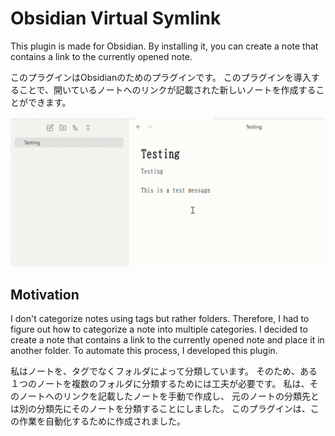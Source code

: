# Obsidian Virtual Symlink

This plugin is made for Obsidian.
By installing it, you can create a note that contains a link to the currently opened note.

このプラグインはObsidianのためのプラグインです。
このプラグインを導入することで、開いているノートへのリンクが記載された新しいノートを作成することができます。

![sample](./sample.gif)

## Motivation

I don't categorize notes using tags but rather folders. Therefore, I had to figure out how to categorize a note into multiple categories. I decided to create a note that contains a link to the currently opened note and place it in another folder. To automate this process, I developed this plugin.

私はノートを、タグでなくフォルダによって分類しています。
そのため、ある１つのノートを複数のフォルダに分類するためには工夫が必要です。
私は、そのノートへのリンクを記載したノートを手動で作成し、
元のノートの分類先とは別の分類先にそのノートを分類することにしました。
このプラグインは、この作業を自動化するために作成されました。
